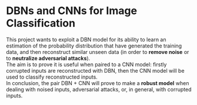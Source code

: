 # DBNs and CNNs for Image Classification

This project wants to exploit a DBN model for its ability to learn an estimation of the probability distribution that have generated the training data, and then reconstruct similar unseen data (in order to **remove noise** or to **neutralize adversarial attacks**).  
The aim is to prove it is useful when paired to a CNN model: firstly corrupted inputs are reconstructed with DBN, then the CNN model will be used to classify reconstructed inputs.  
In conclusion, the pair DBN + CNN will prove to make a **robust model** when dealing with noised inputs, adversarial attacks, or, in general, with corrupted inputs. 
